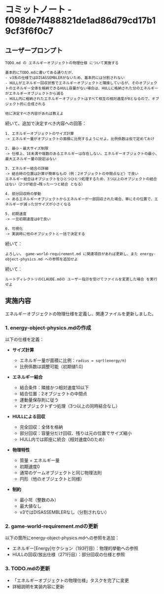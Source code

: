 # コミットノート - f098de7f488821de1ad86d79cd17b19cf3f6f0c7

## ユーザープロンプト

```
TODO.md の エネルギーオブジェクトの物理仕様 について実施する

基本的にTODO.mdに書いてある通りだが、
- v3系の仕様ではDISASSEMBLERがないため、基本的には分割されない
- HULLがエネルギー回収状態でエネルギーオブジェクトと隣接しているが、そのオブジェクトのエネルギー全体を格納できるHULL容量がない場合は、HULLに格納された分のエネルギーがエネルギーオブジェクトから減る
- HULL内に格納されたエネルギーオブジェクトはすべて相互の相対速度が0となるので、オブジェクト的に合成される

他に決定すべき内容があれば教えよ
```

続いて、追加で決定すべき内容への回答：

```
1. エネルギーオブジェクトのサイズ計算
-> エネルギー量がオブジェクトの面積に比例するようにせよ。比例係数は仮で定めておけ

2. 最小・最大サイズ制限
-> 仕様上、1E未満や端数のあるエネルギーは存在しない。エネルギーオブジェクトの最小、最大エネルギー量の設定はない

3. エネルギー結合の詳細
-> 結合時の位置は計算が簡単なもの（例：2オブジェクトの中間点など）で良い
エネルギー結合はオブジェクトをひとつひとつ処理するため、3つ以上のオブジェクトの結合はない（2つが結合→残った一つと結合 となる）

4. 部分回収時の挙動
-> あるエネルギーオブジェクトからエネルギーが一部回収された場合、単にその位置で、エネルギーが減った分サイズが小さくなる

5. 初期速度
-> 一旦初期速度は0で良い

6. 可視化
-> 実装時に他のオブジェクトと一括で決定する
```

続いて：

```
よろしい。 game-world-requirement.md に関連項目があれば更新し、また energy-object-physics.md への参照を追加せよ
```

続いて：

```
ルートディレクトリのCLAUDE.mdの ユーザー指示を受けてファイルを変更した場合 を実行せよ
```

## 実施内容

エネルギーオブジェクトの物理仕様を定義し、関連ファイルを更新しました。

### 1. energy-object-physics.mdの作成

以下の仕様を定義：

- **サイズ計算**
  - エネルギー量が面積に比例：`radius = sqrt(energy/π)`
  - 比例係数は調整可能（初期値1.0）

- **エネルギー結合**
  - 結合条件：隣接かつ相対速度10以下
  - 結合位置：2オブジェクトの中間点
  - 運動量保存則に従う
  - 2オブジェクトずつ処理（3つ以上の同時結合なし）

- **HULLによる回収**
  - 完全回収：全体を格納
  - 部分回収：容量分だけ回収、残りは元の位置でサイズ縮小
  - HULL内では即座に統合（相対速度0のため）

- **物理特性**
  - 質量 = エネルギー量
  - 初期速度0
  - 通常のゲームオブジェクトと同じ物理法則
  - 円形（他のオブジェクトと同様）

- **制約**
  - 最小1E（整数のみ）
  - 最大値なし
  - v3ではDISASSEMBLERなし（分割されない）

### 2. game-world-requirement.mdの更新

以下の箇所にenergy-object-physics.mdへの参照を追加：

- エネルギー[Energy]セクション（193行目）：物理的挙動への参照
- HULLの回収/放出仕様（271行目）：部分回収の仕様と参照

### 3. TODO.mdの更新

- 「エネルギーオブジェクトの物理仕様」タスクを完了に変更
- 詳細説明を実装内容に更新